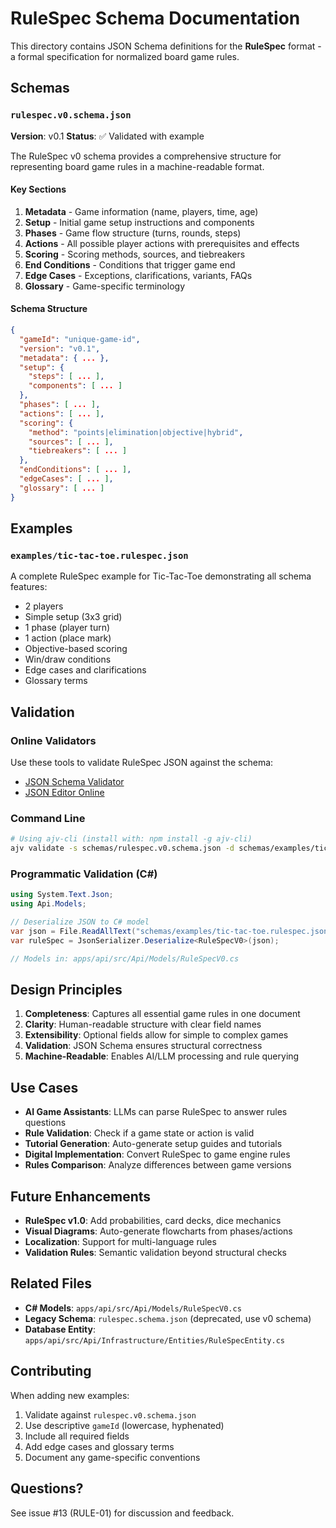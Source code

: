 # RuleSpec Schema Documentation

This directory contains JSON Schema definitions for the **RuleSpec** format - a formal specification for normalized board game rules.

## Schemas

### `rulespec.v0.schema.json`

**Version**: v0.1
**Status**: ✅ Validated with example

The RuleSpec v0 schema provides a comprehensive structure for representing board game rules in a machine-readable format.

#### Key Sections

1. **Metadata** - Game information (name, players, time, age)
2. **Setup** - Initial game setup instructions and components
3. **Phases** - Game flow structure (turns, rounds, steps)
4. **Actions** - All possible player actions with prerequisites and effects
5. **Scoring** - Scoring methods, sources, and tiebreakers
6. **End Conditions** - Conditions that trigger game end
7. **Edge Cases** - Exceptions, clarifications, variants, FAQs
8. **Glossary** - Game-specific terminology

#### Schema Structure

```json
{
  "gameId": "unique-game-id",
  "version": "v0.1",
  "metadata": { ... },
  "setup": {
    "steps": [ ... ],
    "components": [ ... ]
  },
  "phases": [ ... ],
  "actions": [ ... ],
  "scoring": {
    "method": "points|elimination|objective|hybrid",
    "sources": [ ... ],
    "tiebreakers": [ ... ]
  },
  "endConditions": [ ... ],
  "edgeCases": [ ... ],
  "glossary": [ ... ]
}
```

## Examples

### `examples/tic-tac-toe.rulespec.json`

A complete RuleSpec example for Tic-Tac-Toe demonstrating all schema features:
- 2 players
- Simple setup (3x3 grid)
- 1 phase (player turn)
- 1 action (place mark)
- Objective-based scoring
- Win/draw conditions
- Edge cases and clarifications
- Glossary terms

## Validation

### Online Validators

Use these tools to validate RuleSpec JSON against the schema:

- [JSON Schema Validator](https://www.jsonschemavalidator.net/)
- [JSON Editor Online](https://jsoneditoronline.org/)

### Command Line

```bash
# Using ajv-cli (install with: npm install -g ajv-cli)
ajv validate -s schemas/rulespec.v0.schema.json -d schemas/examples/tic-tac-toe.rulespec.json
```

### Programmatic Validation (C#)

```csharp
using System.Text.Json;
using Api.Models;

// Deserialize JSON to C# model
var json = File.ReadAllText("schemas/examples/tic-tac-toe.rulespec.json");
var ruleSpec = JsonSerializer.Deserialize<RuleSpecV0>(json);

// Models in: apps/api/src/Api/Models/RuleSpecV0.cs
```

## Design Principles

1. **Completeness**: Captures all essential game rules in one document
2. **Clarity**: Human-readable structure with clear field names
3. **Extensibility**: Optional fields allow for simple to complex games
4. **Validation**: JSON Schema ensures structural correctness
5. **Machine-Readable**: Enables AI/LLM processing and rule querying

## Use Cases

- **AI Game Assistants**: LLMs can parse RuleSpec to answer rules questions
- **Rule Validation**: Check if a game state or action is valid
- **Tutorial Generation**: Auto-generate setup guides and tutorials
- **Digital Implementation**: Convert RuleSpec to game engine rules
- **Rules Comparison**: Analyze differences between game versions

## Future Enhancements

- **RuleSpec v1.0**: Add probabilities, card decks, dice mechanics
- **Visual Diagrams**: Auto-generate flowcharts from phases/actions
- **Localization**: Support for multi-language rules
- **Validation Rules**: Semantic validation beyond structural checks

## Related Files

- **C# Models**: `apps/api/src/Api/Models/RuleSpecV0.cs`
- **Legacy Schema**: `rulespec.schema.json` (deprecated, use v0 schema)
- **Database Entity**: `apps/api/src/Api/Infrastructure/Entities/RuleSpecEntity.cs`

## Contributing

When adding new examples:
1. Validate against `rulespec.v0.schema.json`
2. Use descriptive `gameId` (lowercase, hyphenated)
3. Include all required fields
4. Add edge cases and glossary terms
5. Document any game-specific conventions

## Questions?

See issue #13 (RULE-01) for discussion and feedback.